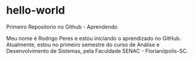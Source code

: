 # hello-world
Primeiro Repositorio no Github - Aprendendo

Meu nome é Rodrigo Peres e estou iniciando o aprendizado no GitHub. 
Atualmente, estou no primeiro semestre do curso de Análise e Desenvolvimento de Sistemas, pela Faculdade SENAC - Florianópolis-SC.
